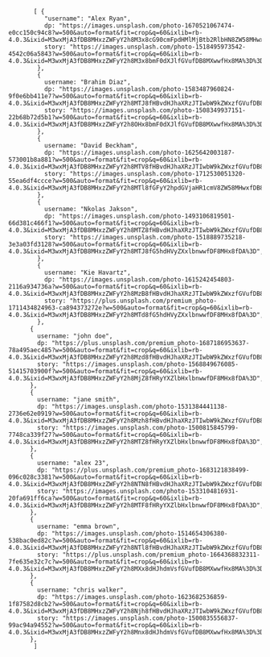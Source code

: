 
           [ {
              "username": "Alex Ryan",
              dp: "https://images.unsplash.com/photo-1670521067474-e0cc150c94c8?w=500&auto=format&fit=crop&q=60&ixlib=rb-4.0.3&ixid=M3wxMjA3fDB8MHxzZWFyY2h8M3x8cG90cmFpdHMlMjBtb2RlbHN8ZW58MHwxfDB8fHww",
              story: "https://images.unsplash.com/photo-1518495973542-4542c06a5843?w=500&auto=format&fit=crop&q=60&ixlib=rb-4.0.3&ixid=M3wxMjA3fDB8MHxzZWFyY2h8M3x8bmF0dXJlfGVufDB8MXwwfHx8MA%3D%3D",
            },
            {
              username: "Brahim Diaz",
              dp: "https://images.unsplash.com/photo-1583487960824-9f0e6bb411e7?w=500&auto=format&fit=crop&q=60&ixlib=rb-4.0.3&ixid=M3wxMjA3fDB8MHxzZWFyY2h8MTJ8fHBvdHJhaXRzJTIwbW9kZWxzfGVufDB8MXwwfHx8MA%3D%3D",
              story: "https://images.unsplash.com/photo-1508349937151-22b68b72d5b1?w=500&auto=format&fit=crop&q=60&ixlib=rb-4.0.3&ixid=M3wxMjA3fDB8MHxzZWFyY2h8OHx8bmF0dXJlfGVufDB8MXwwfHx8MA%3D%3D",
            },
            {
              username: "David Beckham",
              dp: "https://images.unsplash.com/photo-1625642003187-573001b8a881?w=500&auto=format&fit=crop&q=60&ixlib=rb-4.0.3&ixid=M3wxMjA3fDB8MHxzZWFyY2h8MTV8fHBvdHJhaXRzJTIwbW9kZWxzfGVufDB8MXwwfHx8MA%3D%3D",
              story: "https://images.unsplash.com/photo-1712530051320-55ea6df4ccce?w=500&auto=format&fit=crop&q=60&ixlib=rb-4.0.3&ixid=M3wxMjA3fDB8MHxzZWFyY2h8MTl8fGFyY2hpdGVjaHR1cmV8ZW58MHwxfDB8fHww",
            },
            {
              username: "Nkolas Jakson",
              dp: "https://images.unsplash.com/photo-1493106819501-66d381c466f1?w=500&auto=format&fit=crop&q=60&ixlib=rb-4.0.3&ixid=M3wxMjA3fDB8MHxzZWFyY2h8MTZ8fHBvdHJhaXRzJTIwbW9kZWxzfGVufDB8MXwwfHx8MA%3D%3D",
              story: "https://images.unsplash.com/photo-1518889735218-3e3a03fd3128?w=500&auto=format&fit=crop&q=60&ixlib=rb-4.0.3&ixid=M3wxMjA3fDB8MHxzZWFyY2h8MTJ8fG5hdHVyZXxlbnwwfDF8MHx8fDA%3D",
            },
            {
              username: "Kie Havartz",
              dp: "https://images.unsplash.com/photo-1615242454803-2116a934736a?w=500&auto=format&fit=crop&q=60&ixlib=rb-4.0.3&ixid=M3wxMjA3fDB8MHxzZWFyY2h8MzB8fHBvdHJhaXRzJTIwbW9kZWxzfGVufDB8MXwwfHx8MA%3D%3D",
              story: "https://plus.unsplash.com/premium_photo-1711434824963-ca894373272e?w=500&auto=format&fit=crop&q=60&ixlib=rb-4.0.3&ixid=M3wxMjA3fDB8MHxzZWFyY2h8MTd8fG5hdHVyZXxlbnwwfDF8MHx8fDA%3D",
            },
          {
            username: "john doe",
            dp: "https://plus.unsplash.com/premium_photo-1687186953637-78a495aec485?w=500&auto=format&fit=crop&q=60&ixlib=rb-4.0.3&ixid=M3wxMjA3fDB8MHxzZWFyY2h8Mzd8fHBvdHJhaXRzJTIwbW9kZWxzfGVufDB8MXwwfHx8MA%3D%3D",
            story: "https://images.unsplash.com/photo-1568849676085-51415703900f?w=500&auto=format&fit=crop&q=60&ixlib=rb-4.0.3&ixid=M3wxMjA3fDB8MHxzZWFyY2h8MjZ8fHRyYXZlbHxlbnwwfDF8MHx8fDA%3D",
          },
          {
            username: "jane smith",
            dp: "https://images.unsplash.com/photo-1531384441138-2736e62e0919?w=500&auto=format&fit=crop&q=60&ixlib=rb-4.0.3&ixid=M3wxMjA3fDB8MHxzZWFyY2h8Mzh8fHBvdHJhaXRzJTIwbW9kZWxzfGVufDB8MXwwfHx8MA%3D%3D",
            story: "https://images.unsplash.com/photo-1500815845799-7748ca339f27?w=500&auto=format&fit=crop&q=60&ixlib=rb-4.0.3&ixid=M3wxMjA3fDB8MHxzZWFyY2h8MTZ8fHRyYXZlbHxlbnwwfDF8MHx8fDA%3D",
          },
          {
            username: "alex 23",
            dp: "https://plus.unsplash.com/premium_photo-1683121838499-096c028c3381?w=500&auto=format&fit=crop&q=60&ixlib=rb-4.0.3&ixid=M3wxMjA3fDB8MHxzZWFyY2h8NTN8fHBvdHJhaXRzJTIwbW9kZWxzfGVufDB8MXwwfHx8MA%3D%3D",
            story: "https://images.unsplash.com/photo-1533104816931-20fa691ff6ca?w=500&auto=format&fit=crop&q=60&ixlib=rb-4.0.3&ixid=M3wxMjA3fDB8MHxzZWFyY2h8MTF8fHRyYXZlbHxlbnwwfDF8MHx8fDA%3D",
          },
          {
            username: "emma brown",
            dp: "https://images.unsplash.com/photo-1514654306380-538bac0ed82c?w=500&auto=format&fit=crop&q=60&ixlib=rb-4.0.3&ixid=M3wxMjA3fDB8MHxzZWFyY2h8NTl8fHBvdHJhaXRzJTIwbW9kZWxzfGVufDB8MXwwfHx8MA%3D%3D",
            story: "https://plus.unsplash.com/premium_photo-1664368832311-7fe635e32c7c?w=500&auto=format&fit=crop&q=60&ixlib=rb-4.0.3&ixid=M3wxMjA3fDB8MHxzZWFyY2h8MXx8dHJhdmVsfGVufDB8MXwwfHx8MA%3D%3D",
          },
          {
            username: "chris walker",
            dp: "https://images.unsplash.com/photo-1623682536859-1f87582d8cb2?w=500&auto=format&fit=crop&q=60&ixlib=rb-4.0.3&ixid=M3wxMjA3fDB8MHxzZWFyY2h8Njh8fHBvdHJhaXRzJTIwbW9kZWxzfGVufDB8MXwwfHx8MA%3D%3D",
            story: "https://images.unsplash.com/photo-1500835556837-99ac94a94552?w=500&auto=format&fit=crop&q=60&ixlib=rb-4.0.3&ixid=M3wxMjA3fDB8MHxzZWFyY2h8Mnx8dHJhdmVsfGVufDB8MXwwfHx8MA%3D%3D",
          },
           ]